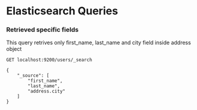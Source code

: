 # Elasticsearch Queries

### Retrieved specific fields

This query retrives only first_name, last_name and city field inside address object
```
GET localhost:9200/users/_search

{
    "_source": [
        "first_name",
        "last_name",
        "address.city"
    ]
}
```
